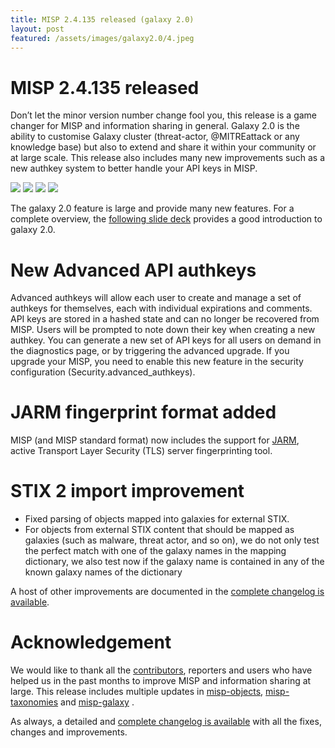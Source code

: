 ```yaml
---
title: MISP 2.4.135 released (galaxy 2.0)
layout: post
featured: /assets/images/galaxy2.0/4.jpeg
---
```


# MISP 2.4.135 released

Don’t let the minor version number change fool you, this release is a game changer for MISP and information sharing in general. Galaxy 2.0 is the ability to customise Galaxy cluster (threat-actor, @MITREattack or any knowledge base) but also to extend and share it within your community or at large scale. This release also includes many new improvements such as a new authkey system to better handle your API keys in MISP.


![](https://www.misp-project.org/assets/images/galaxy2.0/1.jpeg)
![](https://www.misp-project.org/assets/images/galaxy2.0/2.jpeg)
![](https://www.misp-project.org/assets/images/galaxy2.0/3.jpeg)
![](https://www.misp-project.org/assets/images/galaxy2.0/4.jpeg)

The galaxy 2.0 feature is large and provide many new features. For a complete overview, the [following slide deck](https://www.misp-project.org/misp-training/a.10-galaxy-2.0.pdf) provides a good introduction to galaxy 2.0.

# New Advanced API authkeys

Advanced authkeys will allow each user to create and manage a set of authkeys for themselves, each with individual expirations and comments. API keys are stored in a hashed state and can no longer be recovered from MISP. Users will be prompted to note down their key when creating a new authkey. You can generate a new set of API keys for all users on demand in the diagnostics page, or by triggering the advanced upgrade. If you upgrade your MISP, you need to enable this new feature in the security configuration (Security.advanced_authkeys).

# JARM fingerprint format added

MISP (and MISP standard format) now includes the support for [JARM](https://github.com/salesforce/jarm), active Transport Layer Security (TLS) server fingerprinting tool.

# STIX 2 import improvement

- Fixed parsing of objects mapped into galaxies for external STIX.
- For objects from external STIX content that should be mapped as galaxies (such as malware, threat actor, and so on), we do not only test the perfect match with one of the galaxy names in the mapping dictionary, we also test now if the galaxy name is contained in any of the known galaxy names of the dictionary


A host of other improvements are documented in the [complete changelog is available](https://www.misp-project.org/Changelog.txt).

# Acknowledgement

We would like to thank all the [contributors](https://www.misp-project.org/contributors), reporters and users who have helped us in the past months to improve MISP and information sharing at large. This release includes multiple updates in [misp-objects](https://www.misp-project.org/objects.html), [misp-taxonomies](https://www.misp-project.org/taxonomies.html) and [misp-galaxy](https://www.misp-project.org/galaxy.html)
.

As always, a detailed and [complete changelog is available](https://www.misp-project.org/Changelog.txt) with all the fixes, changes and improvements.

